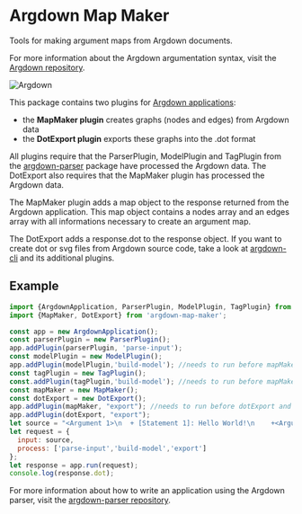 # Argdown Map Maker

Tools for making argument maps from Argdown documents.

For more information about the Argdown argumentation syntax, visit the [Argdown repository](https://github.com/christianvoigt/argdown).

![Argdown](https://cdn.rawgit.com/christianvoigt/argdown-map-maker/master/argdown-mark.svg)

This package contains two plugins for [Argdown applications](https://github.com/christianvoigt/argdown-parser):

*   the **MapMaker plugin** creates graphs (nodes and edges) from Argdown data
*   the **DotExport plugin** exports these graphs into the .dot format

All plugins require that the ParserPlugin, ModelPlugin and TagPlugin from the [argdown-parser](https://github.com/christianvoigt/argdown-parser) package have processed the Argdown data.
The DotExport also requires that the MapMaker plugin has processed the Argdown data.

The MapMaker plugin adds a map object to the response returned from the Argdown application. This map object contains a nodes array and an edges array with all informations necessary to create an argument map.

The DotExport adds a response.dot to the response object. If you want to create dot or svg files from Argdown source code, take a look at [argdown-cli](https://github.com/christianvoigt/argdown-cli) and its additional plugins.

## Example

```JavaScript
import {ArgdownApplication, ParserPlugin, ModelPlugin, TagPlugin} from 'argdown-parser';
import {MapMaker, DotExport} from 'argdown-map-maker';

const app = new ArgdownApplication();
const parserPlugin = new ParserPlugin();
app.addPlugin(parserPlugin, 'parse-input');
const modelPlugin = new ModelPlugin();
app.addPlugin(modelPlugin,'build-model'); //needs to run before mapMaker
const tagPlugin = new TagPlugin();
const.addPlugin(tagPlugin,'build-model'); //needs to run before mapMaker
const mapMaker = new MapMaker();
const dotExport = new DotExport();
app.addPlugin(mapMaker, "export"); //needs to run before dotExport and argMLExport
app.addPlugin(dotExport, "export");
let source = "<Argument 1>\n  + [Statement 1]: Hello World!\n    +<Argument 2>: Description";
let request = {
  input: source,
  process: ['parse-input','build-model','export']
};
let response = app.run(request);
console.log(response.dot);
```

For more information about how to write an application using the Argdown parser, visit the [argdown-parser repository](https://github.com/christianvoigt/argdown-parser).
